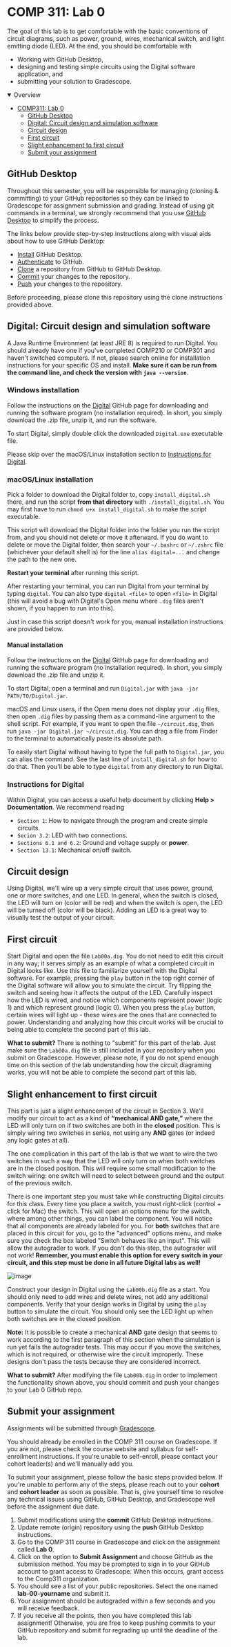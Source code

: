 # COMP 311: Lab 0

The goal of this lab is to get comfortable with the basic conventions of circuit diagrams, such as power, ground, wires, mechanical switch, and light emitting diode (LED). At the end, you should be comfortable with

- Working with GitHub Desktop,
- designing and testing simple circuits using the Digital software application, and
- submitting your solution to Gradescope.

<details open>
  <summary>Overview</summary>

  * [COMP311: Lab 0](#comp311-lab-0)
    * [GitHub Desktop](#github-desktop)
    * [Digital: Circuit design and simulation software](#digital-circuit-design-and-simulation-software)
    * [Circuit design](#circuit-design)
    * [First circuit](#first-circuit)
    * [Slight enhancement to first circuit](#slight-enhancement-to-first-circuit)
    * [Submit your assignment](#submit-your-assignment)
</details>

## GitHub Desktop

Throughout this semester, you will be responsible for managing (cloning & committing) to your GitHub repositories so they can be linked to Gradescope for assignment submission and grading. Instead of using git commands in a terminal, we strongly recommend that you use [GitHub Desktop](https://desktop.github.com/) to simplify the process.

The links below provide step-by-step instructions along with visual aids about how to use GitHub Desktop:

* [Install](https://docs.github.com/en/desktop/installing-and-configuring-github-desktop/installing-and-authenticating-to-github-desktop/installing-github-desktop) GitHub Desktop.
* [Authenticate](https://docs.github.com/en/desktop/installing-and-configuring-github-desktop/installing-and-authenticating-to-github-desktop/authenticating-to-github) to GitHub.
* [Clone](https://docs.github.com/en/desktop/contributing-and-collaborating-using-github-desktop/adding-and-cloning-repositories/cloning-a-repository-from-github-to-github-desktop) a repository from GitHub to GitHub Desktop.
* [Commit](https://docs.github.com/en/desktop/contributing-and-collaborating-using-github-desktop/making-changes-in-a-branch/committing-and-reviewing-changes-to-your-project) your changes to the repository.
* [Push](https://docs.github.com/en/desktop/contributing-and-collaborating-using-github-desktop/making-changes-in-a-branch/pushing-changes-to-github) your changes to the repository.

Before proceeding, please clone this repository using the clone instructions provided above.

## Digital: Circuit design and simulation software

A Java Runtime Environment (at least JRE 8) is required to run Digital. You should already have one if you've completed COMP210 or COMP301 and haven't switched computers. If not, please search online for installation instructions for your specific OS and install. **Make sure it can be run from the command line, and check the version with `java --version`**.

### Windows installation

Follow the instructions on the [Digital](https://github.com/hneemann/Digital) GitHub page for downloading and running the software program (no installation required). In short, you simply download the .zip file, unzip it, and run the software.

To start Digital, simply double click the downloaded `Digital.exe` executable file.

Please skip over the macOS/Linux installation section to [Instructions for Digital](#instructions-for-digital).

### macOS/Linux installation

Pick a folder to download the Digital folder to, copy `install_digital.sh` there, and run the script **from that directory** with `./install_digital.sh`. You may first have to run `chmod u+x install_digital.sh` to make the script executable.

This script will download the Digital folder into the folder you run the script from, and you should not delete or move it afterward. If you do want to delete or move the Digital folder, then search your `~/.bashrc` or `~/.zshrc` file (whichever your default shell is) for the line `alias digital=...` and change the path to the new one.

**Restart your terminal** after running this script.

After restarting your terminal, you can run Digital from your terminal by typing `digital`. You can also type `digital <file>` to open `<file>` in Digital (this will avoid a bug with Digital's Open menu where `.dig` files aren't shown, if you happen to run into this).

Just in case this script doesn't work for you, manual installation instructions are provided below.

#### Manual installation

Follow the instructions on the [Digital](https://github.com/hneemann/Digital) GitHub page for downloading and running the software program (no installation required). In short, you simply download the .zip file and unzip it.

To start Digital, open a terminal and run `Digital.jar` with `java -jar PATH/TO/Digital.jar`.

macOS and Linux users, if the Open menu does not display your `.dig` files, then open `.dig` files by passing them as a command-line argument to the shell script. For example, if you want to open the file `~/circuit.dig`, then run `java -jar Digital.jar ~/circuit.dig`. You can drag a file from Finder to the terminal to automatically paste its absolute path.

To easily start Digital without having to type the full path to `Digital.jar`, you can alias the command. See the last line of `install_digital.sh` for how to do that. Then you'll be able to type `digital` from any directory to run Digital.

### Instructions for Digital

Within Digital, you can access a useful help document by clicking **Help > Documentation**. We recommend reading
- `Section 1`: How to navigate through the program and create simple circuits. 
- `Secion 3.2`: LED with two connections.
- `Sections 6.1 and 6.2`: Ground and voltage supply or **power**.
- `Section 13.1`: Mechanical on/off switch.

## Circuit design

Using Digital, we'll wire up a very simple circuit that uses power, ground, one or more switches, and one LED. In general, when the switch is closed, the LED will turn on (color will be red) and when the switch is open, the LED will be turned off (color will be black). Adding an LED is a great way to visually test the output of your circuit.

## First circuit

Start Digital and open the file `Lab00a.dig`. You do not need to edit this circuit in any way; it serves simply as an example of what a completed circuit in Digital looks like. Use this file to familiarize yourself with the Digital software. For example, pressing the `play` button in the top right corner of the Digital software will allow you to simulate the circuit. Try flipping the switch and seeing how it affects the output of the LED. Carefully inspect how the LED is wired, and notice which components represent power (logic 1) and which represent ground (logic 0). When you press the `play` button, certain wires will light up - these wires are the ones that are connected to power. Understanding and analyzing how this circuit works will be crucial to being able to complete the second part of this lab.

**What to submit?** There is nothing to "submit" for this part of the lab. Just make sure the `Lab00a.dig` file is still included in your repository when you submit on Gradescope. However, please note, if you do not spend enough time on this section of the lab understanding how the circuit diagraming works, you will not be able to complete the second part of this lab.

## Slight enhancement to first circuit

This part is just a slight enhancement of the circuit in Section 3. We'll modify our circuit to act as a kind of **“mechanical AND gate,”** where the LED will only turn on if two switches are both in the **closed** position. This is simply wiring two switches in series, not using any **AND** gates (or indeed any logic gates at all). 

The one complication in this part of the lab is that we want to wire the two switches in such a way that the LED will only turn on when both switches are in the closed position. This will require some small modification to the switch wiring: one switch will need to select between ground and the output of the previous switch.

There is one important step you must take while constructing Digital circuits for this class. Every time you place a switch, you must right-click (control + click for Mac) the switch. This will open an options menu for the switch, where among other things, you can label the component. You will notice that all components are already labeled for you. For **both** switches that are placed in this circuit for you, go to the "advanced" options menu, and make sure you check the box labeled "Switch behaves like an input". This will allow the autograder to work. If you don't do this step, the autograder will not work! **Remember, you must enable this option for every switch in your circuit, and this step must be done in all future Digital labs as well!**

![image](https://user-images.githubusercontent.com/55986131/149873493-8da11454-750e-466d-b3ae-31c0fd0025d6.png)

Construct your design in Digital using the `Lab00b.dig` file as a start. You should only need to add wires and delete wires, not add any additional components. Verify that your design works in Digital by using the `play` button to simulate the circuit. You should only see the LED light up when both switches are in the closed position. 

**Note:** It is possible to create a mechanical **AND** gate design that seems to work according to the first paragraph of this section when the simulation is run yet fails the autograder tests. This may occur if you move the switches, which is not required, or otherwise wire the circuit improperly. These designs don't pass the tests because they are considered incorrect.

**What to submit?** After modifying the file `Lab00b.dig` in order to implement the functionality shown above, you should commit and push your changes to your Lab 0 GitHub repo.

## Submit your assignment

Assignments will be submitted through [Gradescope](https://www.gradescope.com).

You should already be enrolled in the COMP 311 course on Gradescope. If you are not, please check the course website and syllabus for self-enrollment instructions. If you're unable to self-enroll, please contact your cohort leader(s) and we'll manually add you.

To submit your assignment, please follow the basic steps provided below. If you're unable to perform any of the steps, please reach out to your **cohort** and **cohort leader** as soon as possible. That is, give yourself time to resolve any technical issues using GitHub, GitHub Desktop, and Gradescope well before the assignment due date.

1. Submit modifications using the **commit** GitHub Desktop instructions.
2. Update remote (origin) repository using the **push** GitHub Desktop instructions.
3. Go to the COMP 311 course in Gradescope and click on the assignment called **Lab 0**.
4. Click on the option to **Submit Assignment** and choose GitHub as the submission method. You may be prompted to sign in to your GitHub account to grant access to Gradescope. When this occurs, grant access to the Comp311 organization.
5. You should see a list of your public repositories. Select the one named **lab-00-yourname** and submit it.
6. Your assignment should be autograded within a few seconds and you will receive feedback.
7. If you receive all the points, then you have completed this lab assignment! Otherwise, you are free to keep pushing commits to your GitHub repository and submit for regrading up until the deadline of the lab.

